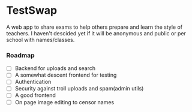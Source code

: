 # TestSwap

A web app to share exams to help others prepare and learn the style of teachers. I haven't descided yet if it will be anonymous and public or per school with names/classes.

### Roadmap

- [ ] Backend for uploads and search
- [ ] A somewhat descent frontend for testing
- [ ] Authentication
- [ ] Security against troll uploads and spam(admin utils)
- [ ] A good frontend
- [ ] On page image editing to censor names